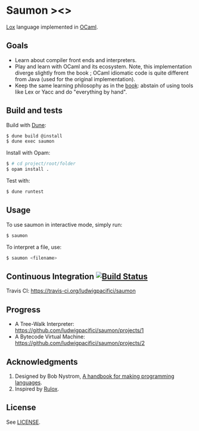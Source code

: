 # Saumon ><>

[Lox](http://www.craftinginterpreters.com/the-lox-language.html) language implemented in [OCaml](https://ocaml.org/).

## Goals

* Learn about compiler front ends and interpreters.
* Play and learn with OCaml and its ecosystem. Note, this implementation diverge slightly from the book ; OCaml idiomatic code is quite different from Java (used for the original implementation).
* Keep the same learning philosophy as in the [book](http://www.craftinginterpreters.com/introduction.html#the-code): abstain of using tools like Lex or Yacc and do "everything by hand".

## Build and tests

Build with [Dune](https://dune.build/):

```bash
$ dune build @install
$ dune exec saumon
```

Install with Opam:

```bash
$ # cd project/root/folder
$ opam install .
```

Test with:

```bash
$ dune runtest
```

## Usage

To use saumon in interactive mode, simply run:

```bash
$ saumon
```

To interpret a file, use:

```bash
$ saumon <filename>
```

## Continuous Integration [![Build Status](https://travis-ci.org/ludwigpacifici/saumon.svg?branch=master)](https://travis-ci.org/ludwigpacifici/saumon)

Travis CI: https://travis-ci.org/ludwigpacifici/saumon

## Progress

* A Tree-Walk Interpreter: https://github.com/ludwigpacifici/saumon/projects/1
* A Bytecode Virtual Machine: https://github.com/ludwigpacifici/saumon/projects/2

## Acknowledgments

1. Designed by Bob Nystrom, [A handbook for making programming languages](http://www.craftinginterpreters.com/).
2. Inspired by [Rulox](https://github.com/mariosangiorgio/rulox).

## License

See [LICENSE](LICENSE).
